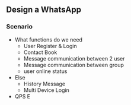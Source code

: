 ## Design a WhatsApp
### Scenario
- What functions do we need
	- User Register & Login
	- Contact Book
	- Message communication between 2 user
	- Message communication between group
	- user online status
- Else
	- History Message
	- Multi Device Login
- QPS E
<!--stackedit_data:
eyJoaXN0b3J5IjpbLTEyODE3OTgyNTksLTIwODg3NDY2MTJdfQ
==
-->